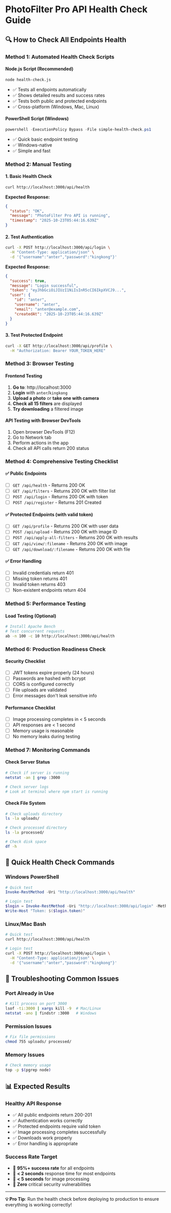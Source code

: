 # PhotoFilter Pro API Health Check Guide

## 🔍 **How to Check All Endpoints Health**

### **Method 1: Automated Health Check Scripts**

#### **Node.js Script (Recommended)**
```bash
node health-check.js
```
- ✅ Tests all endpoints automatically
- ✅ Shows detailed results and success rates
- ✅ Tests both public and protected endpoints
- ✅ Cross-platform (Windows, Mac, Linux)

#### **PowerShell Script (Windows)**
```powershell
powershell -ExecutionPolicy Bypass -File simple-health-check.ps1
```
- ✅ Quick basic endpoint testing
- ✅ Windows-native
- ✅ Simple and fast

### **Method 2: Manual Testing**

#### **1. Basic Health Check**
```bash
curl http://localhost:3000/api/health
```
**Expected Response:**
```json
{
  "status": "OK",
  "message": "PhotoFilter Pro API is running",
  "timestamp": "2025-10-23T05:44:16.639Z"
}
```

#### **2. Test Authentication**
```bash
curl -X POST http://localhost:3000/api/login \
  -H "Content-Type: application/json" \
  -d '{"username":"anter","password":"kingkong"}'
```
**Expected Response:**
```json
{
  "success": true,
  "message": "Login successful",
  "token": "eyJhbGciOiJIUzI1NiIsInR5cCI6IkpXVCJ9...",
  "user": {
    "id": "anter",
    "username": "anter",
    "email": "anter@example.com",
    "createdAt": "2025-10-23T05:44:16.639Z"
  }
}
```

#### **3. Test Protected Endpoint**
```bash
curl -X GET http://localhost:3000/api/profile \
  -H "Authorization: Bearer YOUR_TOKEN_HERE"
```

### **Method 3: Browser Testing**

#### **Frontend Testing**
1. **Go to**: http://localhost:3000
2. **Login** with `anter`/`kingkong`
3. **Upload a photo** or **take one with camera**
4. **Check all 15 filters** are displayed
5. **Try downloading** a filtered image

#### **API Testing with Browser DevTools**
1. Open browser DevTools (F12)
2. Go to Network tab
3. Perform actions in the app
4. Check all API calls return 200 status

### **Method 4: Comprehensive Testing Checklist**

#### **✅ Public Endpoints**
- [ ] `GET /api/health` - Returns 200 OK
- [ ] `GET /api/filters` - Returns 200 OK with filter list
- [ ] `POST /api/login` - Returns 200 OK with token
- [ ] `POST /api/register` - Returns 201 Created

#### **✅ Protected Endpoints (with valid token)**
- [ ] `GET /api/profile` - Returns 200 OK with user data
- [ ] `POST /api/upload` - Returns 200 OK with image ID
- [ ] `POST /api/apply-all-filters` - Returns 200 OK with results
- [ ] `GET /api/view/:filename` - Returns 200 OK with image
- [ ] `GET /api/download/:filename` - Returns 200 OK with file

#### **✅ Error Handling**
- [ ] Invalid credentials return 401
- [ ] Missing token returns 401
- [ ] Invalid token returns 403
- [ ] Non-existent endpoints return 404

### **Method 5: Performance Testing**

#### **Load Testing (Optional)**
```bash
# Install Apache Bench
# Test concurrent requests
ab -n 100 -c 10 http://localhost:3000/api/health
```

### **Method 6: Production Readiness Check**

#### **Security Checklist**
- [ ] JWT tokens expire properly (24 hours)
- [ ] Passwords are hashed with bcrypt
- [ ] CORS is configured correctly
- [ ] File uploads are validated
- [ ] Error messages don't leak sensitive info

#### **Performance Checklist**
- [ ] Image processing completes in < 5 seconds
- [ ] API responses are < 1 second
- [ ] Memory usage is reasonable
- [ ] No memory leaks during testing

### **Method 7: Monitoring Commands**

#### **Check Server Status**
```bash
# Check if server is running
netstat -an | grep :3000

# Check server logs
# Look at terminal where npm start is running
```

#### **Check File System**
```bash
# Check uploads directory
ls -la uploads/

# Check processed directory  
ls -la processed/

# Check disk space
df -h
```

## 🎯 **Quick Health Check Commands**

### **Windows PowerShell**
```powershell
# Quick test
Invoke-RestMethod -Uri "http://localhost:3000/api/health"

# Login test
$login = Invoke-RestMethod -Uri "http://localhost:3000/api/login" -Method POST -ContentType "application/json" -Body '{"username":"anter","password":"kingkong"}'
Write-Host "Token: $($login.token)"
```

### **Linux/Mac Bash**
```bash
# Quick test
curl http://localhost:3000/api/health

# Login test
curl -X POST http://localhost:3000/api/login \
  -H "Content-Type: application/json" \
  -d '{"username":"anter","password":"kingkong"}'
```

## 🚨 **Troubleshooting Common Issues**

### **Port Already in Use**
```bash
# Kill process on port 3000
lsof -ti:3000 | xargs kill -9  # Mac/Linux
netstat -ano | findstr :3000   # Windows
```

### **Permission Issues**
```bash
# Fix file permissions
chmod 755 uploads/ processed/
```

### **Memory Issues**
```bash
# Check memory usage
top -p $(pgrep node)
```

## 📊 **Expected Results**

### **Healthy API Response**
- ✅ All public endpoints return 200-201
- ✅ Authentication works correctly
- ✅ Protected endpoints require valid token
- ✅ Image processing completes successfully
- ✅ Downloads work properly
- ✅ Error handling is appropriate

### **Success Rate Target**
- 🎯 **95%+ success rate** for all endpoints
- 🎯 **< 2 seconds** response time for most endpoints
- 🎯 **< 5 seconds** for image processing
- 🎯 **Zero** critical security vulnerabilities

---

**💡 Pro Tip**: Run the health check before deploying to production to ensure everything is working correctly!
